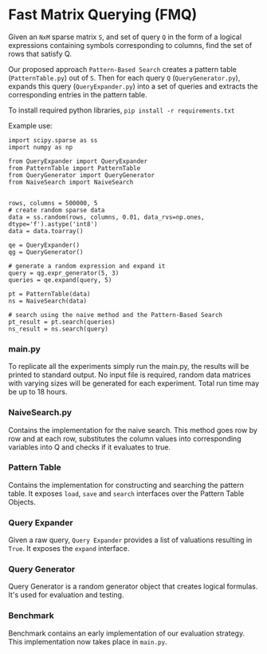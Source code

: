 # Fast Matrix Querying (FMQ)

Given an `NxM` sparse matrix `S`, and set of query `Q` in the form of a logical expressions containing symbols corresponding to
columns, find the set of rows that satisfy Q.

Our proposed approach `Pattern-Based Search` creates a pattern table (`PatternTable.py`) out of `S`. Then for each query `Q` (`QueryGenerator.py`), expands this 
query (`QueryExpander.py`) into a set of queries and extracts the corresponding entries in the pattern table.

To install required python libraries, `pip install -r requirements.txt`

Example use:
    
    import scipy.sparse as ss
    import numpy as np
    
    from QueryExpander import QueryExpander
    from PatternTable import PatternTable
    from QueryGenerator import QueryGenerator
    from NaiveSearch import NaiveSearch


    rows, columns = 500000, 5 
    # create random sparse data
    data = ss.random(rows, columns, 0.01, data_rvs=np.ones, dtype='f').astype('int8')
    data = data.toarray()    

    qe = QueryExpander()
    qg = QueryGenerator()
    
    # generate a random expression and expand it
    query = qg.expr_generator(5, 3)
    queries = qe.expand(query, 5)
     
    pt = PatternTable(data)
    ns = NaiveSearch(data)
    
    # search using the naive method and the Pattern-Based Search
    pt_result = pt.search(queries)
    ns_result = ns.search(query)

### main.py

To replicate all the experiments simply run the main.py, the results will be printed to standard output. No input file is 
required, random data matrices with varying sizes will be generated for each experiment.
Total run time may be up to 18 hours.   

### NaiveSearch.py

Contains the implementation for the naive search. This method goes row by row and at each row, substitutes
the column values into corresponding variables into Q and checks if it evaluates to true. 

### Pattern Table

Contains the implementation for constructing and searching the pattern table. It exposes `load`, `save` and `search` interfaces over the Pattern Table Objects.

### Query Expander

Given a raw query, `Query Expander` provides a list of valuations resulting in `True`. It exposes the `expand` interface.

### Query Generator

Query Generator is a random generator object that creates logical formulas. It's used for evaluation and testing.

### Benchmark

Benchmark contains an early implementation of our evaluation strategy. This implementation now takes place in `main.py`.

